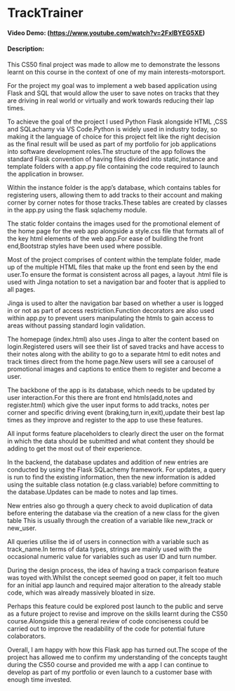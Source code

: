 # TrackTrainer
#### Video Demo: (https://www.youtube.com/watch?v=2FxlBYEG5XE)
#### Description:

This CS50 final project was made to allow me to demonstrate the lessons learnt on this course in the context of one of my main interests-motorsport.

For the project my goal was to implement a web based application using Flask and SQL that would allow the user to save notes on tracks that they are driving in real world or virtually and work towards reducing their lap times.

To achieve the goal of the project I used Python Flask alongside HTML ,CSS and SQLachamy via VS Code.Python is widely used in industry today, so making it the language of choice for this project felt like the right decision as the final result will be used as part of my portfolio for job applications into software development roles.The structure of the app follows the standard Flask convention of having files divided into static,instance and template folders with a app.py file containing the code required to launch the application in browser.

Within the instance folder is the app’s database, which contains tables for registering users, allowing them to add tracks to their account and making corner by corner notes for those tracks.These tables are created by classes in the app.py using the flask sqlachemy module.

The static folder contains the images used for the promotional element of the home page for the web app alongside a style.css file that formats all of the key html elements of the web app.For ease of buildling the front end,Bootstrap styles have been used where possible.

Most of the project comprises of content within the template folder, made up of the multiple HTML files that make up the front end seen by the end user.To ensure the format is consistent across all pages, a layout .html file is used with Jinga notation to set a navigation bar and footer that is applied to all pages.

Jinga is used to alter the navigation bar based on whether a user is logged in or not as part of access restriction.Function decorators are also used within app.py to prevent users manipulating the htmls to gain access to areas without passing standard login validation.

The homepage (index.html) also uses Jinga to alter the content based on login.Registered users will see their list of saved tracks and have access to their notes along with the ability to go to a separate html to edit notes and track times direct from the home page.New users will see a carousel of promotional images and captions to entice them to register and become a user. 

The backbone of the app is its database, which needs to be updated by user interaction.For this there are front end htmls(add,notes and register.html) which give the user input forms to add tracks, notes per corner and specific driving event (braking,turn in,exit),update their best lap times as they improve and register to the app to use these features.

All input forms feature placeholders to clearly direct the user on the format in which the data should be submitted and what content they should be adding to get the most out of their experience.

In the backend, the database updates and addition of new entries are conducted by using the Flask SQLachemy framework. For updates, a query is run to find the existing information, then the new information is added using the suitable class notation (e.g class.variable) before committing to the database.Updates can be made to notes and lap times.

New entries also go through a query check to avoid duplication of data before entering the database via the creation of a new class for the given table This is usually through the creation of a variable like new_track or new_user.

All queries utilise the id of users in connection with a variable such as track_name.In terms of data types, strings are mainly used with the occasional numeric value for variables such as user ID and turn number.

During the design process, the idea of having a track comparison feature was toyed with.Whilst the concept seemed good on paper, it felt too much for an initial app launch and required major alteration to the already stable code, which was already massively bloated in size.

Perhaps this feature could be explored post launch to the public and serve as a future project to revise and improve on the skills learnt during the CS50 course.Alongside this a general review of code conciseness could be carried out to improve the readability of the code for potential future colaborators.

Overall, I am happy with how this Flask app has turned out.The scope of the project has allowed me to confirm my understanding of the concepts taught during the CS50 course and provided me with a app I can continue to develop as part of my portfolio or even launch to a customer base with enough time invested.
